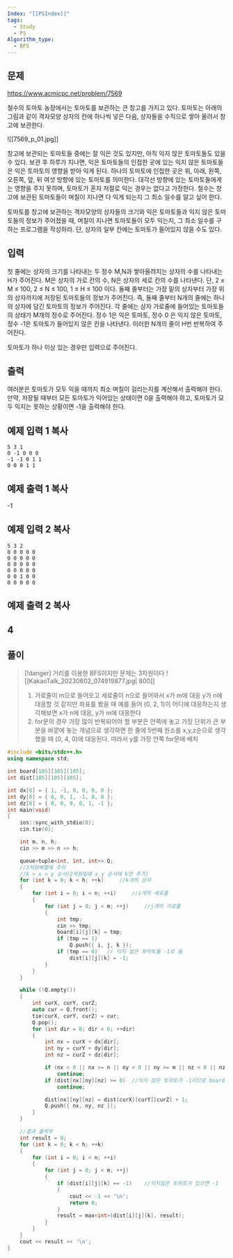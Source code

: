 ```yaml
---
Index: "[[PSIndex]]"
tags:
  - Study
  - PS
Algorithm_type:
  - BFS
---
```


## 문제
https://www.acmicpc.net/problem/7569

철수의 토마토 농장에서는 토마토를 보관하는 큰 창고를 가지고 있다. 토마토는 아래의 그림과 같이 격자모양 상자의 칸에 하나씩 넣은 다음, 상자들을 수직으로 쌓아 올려서 창고에 보관한다.

![[7569_p_01.jpg]]

창고에 보관되는 토마토들 중에는 잘 익은 것도 있지만, 아직 익지 않은 토마토들도 있을 수 있다. 보관 후 하루가 지나면, 익은 토마토들의 인접한 곳에 있는 익지 않은 토마토들은 익은 토마토의 영향을 받아 익게 된다. 하나의 토마토에 인접한 곳은 위, 아래, 왼쪽, 오른쪽, 앞, 뒤 여섯 방향에 있는 토마토를 의미한다. 대각선 방향에 있는 토마토들에게는 영향을 주지 못하며, 토마토가 혼자 저절로 익는 경우는 없다고 가정한다. 철수는 창고에 보관된 토마토들이 며칠이 지나면 다 익게 되는지 그 최소 일수를 알고 싶어 한다.

토마토를 창고에 보관하는 격자모양의 상자들의 크기와 익은 토마토들과 익지 않은 토마토들의 정보가 주어졌을 때, 며칠이 지나면 토마토들이 모두 익는지, 그 최소 일수를 구하는 프로그램을 작성하라. 단, 상자의 일부 칸에는 토마토가 들어있지 않을 수도 있다.

## 입력

첫 줄에는 상자의 크기를 나타내는 두 정수 M,N과 쌓아올려지는 상자의 수를 나타내는 H가 주어진다. M은 상자의 가로 칸의 수, N은 상자의 세로 칸의 수를 나타낸다. 단, 2 ≤ M ≤ 100, 2 ≤ N ≤ 100, 1 ≤ H ≤ 100 이다. 둘째 줄부터는 가장 밑의 상자부터 가장 위의 상자까지에 저장된 토마토들의 정보가 주어진다. 즉, 둘째 줄부터 N개의 줄에는 하나의 상자에 담긴 토마토의 정보가 주어진다. 각 줄에는 상자 가로줄에 들어있는 토마토들의 상태가 M개의 정수로 주어진다. 정수 1은 익은 토마토, 정수 0 은 익지 않은 토마토, 정수 -1은 토마토가 들어있지 않은 칸을 나타낸다. 이러한 N개의 줄이 H번 반복하여 주어진다.

토마토가 하나 이상 있는 경우만 입력으로 주어진다.

## 출력

여러분은 토마토가 모두 익을 때까지 최소 며칠이 걸리는지를 계산해서 출력해야 한다. 만약, 저장될 때부터 모든 토마토가 익어있는 상태이면 0을 출력해야 하고, 토마토가 모두 익지는 못하는 상황이면 -1을 출력해야 한다.

## 예제 입력 1 복사

```
5 3 1
0 -1 0 0 0
-1 -1 0 1 1
0 0 0 1 1
```

## 예제 출력 1 복사

-1

## 예제 입력 2 복사

```
5 3 2
0 0 0 0 0
0 0 0 0 0
0 0 0 0 0
0 0 0 0 0
0 0 1 0 0
0 0 0 0 0
```

## 예제 출력 2 복사

4
   
---
## 풀이
> [!danger] 거리를 이용한 BFS이지만 문제는 3차원이다
> ![[KakaoTalk_20230602_074919877.jpg| 800]]
> 1. 가로줄이 m으로 들어오고 세로줄이 n으로 들어와서 x가 m에 대응 y가 n에 대응할 것 같지만 좌표를 봤을 때 예를 들어 (0, 2, 1)이 어디에 대응하는지 생각해보면 x가 n에 대응, y가 m에 대응한다
> 2. for문의 경우 가장 많이 반복되어야 할 부분은 안쪽에 놓고 가장 단위가 큰 부분을 바깥에 놓는 개념으로 생각하면 한 줄에 5번째 원소를 x,y,z순으로 생각했을 때 (0, 4, 0)에 대응된다. 따라서 y를 가장 안쪽 for문에 배치

```cpp
#include <bits/stdc++.h>
using namespace std;

int board[105][105][105];
int dist[105][105][105];

int dx[6] = { 1, -1, 0, 0, 0, 0 };
int dy[6] = { 0, 0, 1, -1, 0, 0 };
int dz[6] = { 0, 0, 0, 0, 1, -1 };
int main(void)
{
	ios::sync_with_stdio(0);
	cin.tie(0);

	int m, n, h;
	cin >> m >> n >> h;

	queue<tuple<int, int, int>> Q;
	//3차원배열에 주의
	//k > x > y 순서(2차원일때 x y 순서에 k만 추가)
	for (int k = 0; k < h; ++k)		//k개의 상자
	{
		for (int i = 0; i < n; ++i)		//i개의 세로줄
		{
			for (int j = 0; j < m; ++j)		//j개의 가로줄
			{
				int tmp;
				cin >> tmp;
				board[i][j][k] = tmp;
				if (tmp == 1)
					Q.push({ i, j, k });
				if (tmp == 0)	// 익지 않은 토마토를 -1로 둠
					dist[i][j][k] = -1;
			}
		}
	}

	while (!Q.empty())
	{
		int curX, curY, curZ;
		auto cur = Q.front();
		tie(curX, curY, curZ) = cur;
		Q.pop();
		for (int dir = 0; dir < 6; ++dir)
		{
			int nx = curX + dx[dir];
			int ny = curY + dy[dir];
			int nz = curZ + dz[dir];

			if (nx < 0 || nx >= n || ny < 0 || ny >= m || nz < 0 || nz >= h)
				continue;
			if (dist[nx][ny][nz] >= 0)	//익지 않은 토마토가 -1이므로 board 상관없이 그것만 검사하면 됨
				continue;

			dist[nx][ny][nz] = dist[curX][curY][curZ] + 1;
			Q.push({ nx, ny, nz });
		}
	}

	//결과 출력부
	int result = 0;
	for (int k = 0; k < h; ++k)
	{
		for (int i = 0; i < n; ++i)
		{
			for (int j = 0; j < m; ++j)
			{
				if (dist[i][j][k] == -1)	//익지않은 토마토가 있으면 -1
				{
					cout << -1 << '\n';
					return 0;
				}
				result = max<int>(dist[i][j][k], result);
			}
		}
	}
	cout << result << '\n';
}


```